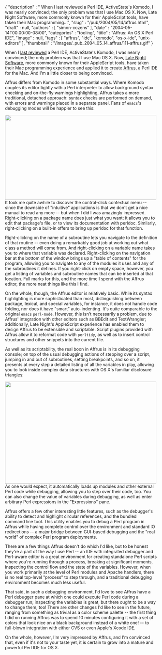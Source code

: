 {
   "description" : " When I last reviewed a Perl IDE, ActiveState's Komodo, I was nearly convinced; the only problem was that I use Mac OS X. Now, Late Night Software, more commonly known for their AppleScript tools, have taken their Mac programming...",
   "slug" : "/pub/2004/05/14/affrus.html",
   "draft" : null,
   "authors" : [
      "simon-cozens"
   ],
   "date" : "2004-05-14T00:00:00-08:00",
   "categories" : "tooling",
   "title" : "Affrus: An OS X Perl IDE",
   "image" : null,
   "tags" : [
      "affrus",
      "ide",
      "komodo",
      "os-x-ide",
      "unix-editors"
   ],
   "thumbnail" : "/images/_pub_2004_05_14_affrus/111-affrus.gif"
}



When I [last reviewed](/pub/2002/10/09/komodo.html) a Perl IDE, ActiveState's Komodo, I was nearly convinced; the only problem was that I use Mac OS X. Now, [Late Night Software](http://www.latenightsw.com/), more commonly known for their AppleScript tools, have taken their Mac programming experience and applied it to create [Affrus](http://www.latenightsw.com/affrus/index.html), a Perl IDE for the Mac. And I'm a little closer to being convinced.

Affrus differs from Komodo in some substantial ways. Where Komodo couples its editor tightly with a Perl interpreter to allow background syntax checking and on-the-fly warnings highlighting, Affrus takes a more traditional, detached approach: syntax checks are performed on demand, with errors and warnings placed in a separate panel. Fans of `emacs`'s debugging modes will be happier to see this:

<img src="/images/_pub_2004_05_14_affrus/affrus-stricterror.jpg" width="500" height="280" />
It took me quite awhile to discover the control-click contextual menu -- since the downside of "intuitive" applications is that we don't get a nice manual to read any more -- but when I did I was amazingly impressed. Right-clicking on a package name does just what you want; it allows you to edit that package's file, or to view its documentation with perldoc. Similarly, right-clicking on a built-in offers to bring up perldoc for that function.

Right-clicking on the name of a subroutine lets you navigate to the definition of that routine -- even doing a remarkably good job at working out what class a method will come from. And right-clicking on a variable name takes you to where that variable was declared. Right-clicking on the navigation bar at the bottom of the window brings up a "table of contents" for the program, allowing you to navigate to any of the modules it uses and any of the subroutines it defines. If you right-click on empty space, however, you get a listing of variables and subroutine names that can be inserted at that location. Full marks for this, and the more time I spend with the Affrus editor, the more neat things like this I find.

On the whole, though, the Affrus editor is relatively basic. While its syntax highlighting is more sophisticated than most, distinguishing between package, lexical, and special variables, for instance, it does not handle code folding, nor does it have "smart" auto-indenting. It's quite comparable to the original `emacs` `perl-mode`. However, this isn't necessarily a problem, due to Affrus' integration with other editors such as BBEdit and TextWrangler; additionally, Late Night's AppleScript experience has enabled them to design Affrus to be extensible and scriptable. Script plugins provided with Affrus allow it to reformat code with `perltidy`, as well as to insert control structures and other snippets into the current file.

As well as its scriptability, the real boon in Affrus is in its debugging console; on top of the usual debugging actions of stepping over a script, jumping in and out of subroutines, setting breakpoints, and so on, it presents at every step a detailed listing of all the variables in play, allowing you to look inside complex data structures with OS X's familiar disclosure triangles:

<img src="/images/_pub_2004_05_14_affrus/affrus-debug.jpg" width="500" height="337" />
As one would expect, it automatically loads up modules and other external Perl code while debugging, allowing you to step over their code, too. You can also change the value of variables during debugging, as well as enter arbitrary Perl expressions in the "Expressions" pane.

Affrus offers a few other interesting little features, such as the debugger's ability to detect and highlight circular references, and the bundled command line tool. This utility enables you to debug a Perl program in Affrus while having complete control over the environment and standard IO redirections -- a major bridge between GUI-based debugging and the "real world" of complex Perl program deployments.

There are a few things Affrus doesn't do which I'd like, but to be honest they're a part of the way I use Perl -- an IDE with integrated debugger and Perl-aware editor is a great environment for creating standalone Perl scripts where you're running through a process, breaking at significant moments, inspecting the control flow and the state of the variables. However, when you work primarily at the level of Perl modules and Apache handlers, there is no real top-level "process" to step through, and a traditional debugging environment becomes much less useful.

That said, in such a debugging environment, I'd love to see Affrus have a Perl debugger pane at which one could execute Perl code during a debugger run; inspecting the variables is great, but there ought to be a way to change them, too! There are other changes I'd like to see in the future, ranging from something as trivial as a color scheme palette -- the first thing I did on running Affrus was to spend 10 minutes configuring it with a set of colors that look nice on a black background instead of a white one! -- to full-blown integration with either CVS or even Apple's Xcode IDE.

On the whole, however, I'm very impressed by Affrus, and I'm convinced that, even if it's not to your taste yet, it is certain to grow into a mature and powerful Perl IDE for OS X.
